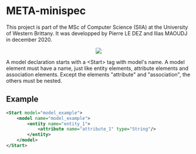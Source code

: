 # META-minispec

This project is part of the MSc of Computer Science (SIIA) at the University of Western Brittany. It was developped by Pierre LE DEZ and Ilias MAOUDJ in december 2020.
<p align="center"><img src="http://www.plantuml.com/plantuml/png/RP7FJiCm3CRlUGfhHwHEErS8ROSTTW0XXhY7rcij4cUANS4OUtVQbQufwit-VL_ynrcBsgYDTqO-Y8ysMWy-S2Zg63o2nWOJHMfRXa_Y2WxMIQeKpefiL2EzDugx8l2UlX5MnbmLUB8Uowr3ZwnmDW3SWXps6jjgvZBO7aE93iuZsBAIdb9oQt8jewVZJ9cDI2Z8AWM-kZnn3h1ZnGfZbzklIIxjhFcOJwi2X4FhJfgOoJRtFrdM3px3-_bdXDiQSzeulZ7zIR98LQtP0onMo-NTOhXB3jW5X69wyjyuzid13k5eRd-J4-_OjtMFYGntVICX3H7Ebp_m78aL4_22R3rnzHg2wwWPddIB3VOfJ9yOKrE9K50i7FQnHwr3AMQDN3RU_G80" /></p>

A model declaration starts with a &lt;Start&gt; tag with model's name.
A model element must have a name, just like entity elements, attribute elements and association elements.
Except the elements "attribute" and "association", the others must be nested.

## Example

```xml
<Start model="model_example">
    <model name="model_example">
        <entity name="entity_1">
            <attribute name="attribute_1" type="String"/>
        </entity>
    </model>
</Start>
```
